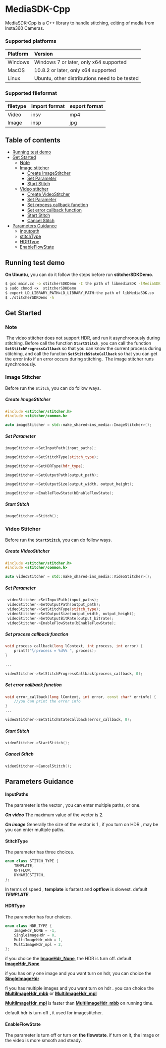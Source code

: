 # MediaSDK-Cpp
MediaSDK-Cpp is a C++ library to handle stitching, editing of media from Insta360 Cameras.

### Supported platforms

| Platform | Version                                       |
| :------- | :-------------------------------------------- |
| Windows  | Windows 7 or later, only x64 supported        |
| MacOS    | 10.8.2 or later, only x64 supported           |
| Linux    | Ubuntu, other distributions need to be tested |

### Supported fileformat

| filetype | import format | export format |
| :------- | :------------ | :------------ |
| Video    | insv   	   | mp4		   |
| Image    | insp   	   | jpg           |

## Table of contents

- [Running test demo](#demo)
- [Get Started](#started)
  - [Note](#note)
  - [Image stitcher ](#ImageStitcher)
    - [Create ImageStitcher](#imageSticher_create)
    - [Set Parameter](#imageSticher_param)
    - [Start Stitch](#imageSticher_stitch)
  - [Video stitcher](#videoStitcher) 
  	- [Create VideoStitcher](#videoStitcher_create)
    - [Set Parameter](#videoStitcher_param)
    - [Set process callback function](#videoStitcher_process_callback)
    - [Set error callback function](#videoStitcher_error_callback)
    - [Start Stitch](#videoStitcher_StartStitch)
    - [Cancel Stitch](#videoStitcher_cancelStitch)
- [Parameters Guidance](#Guidance)
	- [inputpath](#inputpath)
	- [stitchType](#stitchtype)
	- [HDRType](#hdrType)
	- [EnableFlowState](#flowstate)





## <span id="demo">Running test demo</span>



**On Ubuntu**, you can do it follow the steps before run **stitcherSDKDemo**.

```bash
$ gcc main.cc -o stitcherSDKDemo -I the path of libmediaSDK -lMediaSDK
$ sudo chmod +x  stitcherSDKDemo
$ export LD_LIBRARY_PATH=LD_LIBRARY_PATH:the path of libMediaSDK.so
$ ./stitcherSDKDemo -h
```



## <span id="started">Get Started</span>

### <span id="note">Note</span>

​		The video stitcher does not support HDR, and run it asynchronously during  stitching. Before call the function **`StartStitch`**, you can call the function **`SetStitchProgressCallback`** so that you can know the current process during stitching, and call the function **`SetStitchStateCallback`** so that you can get the error info  if an error occurs during stitching.
​		The image stitcher runs synchronously.


### <span id="ImageStitcher">Image Stitcher</span>
Before run the `Stitch`, you can do follow ways.

##### <span id="imageSticher_create">Create ImageStitcher</span>

```c++
#include <stitcher/stitcher.h>
#include <stitcher/common.h>

auto imageStitcher = std::make_shared<ins_media::ImageStitcher>();
```

##### <span id="imageSticher_param"> Set Parameter</span>

```c++
imageStitcher->SetInputPath(input_paths); 

imageStitcher->SetStitchType(stitch_type);

imageStitcher->SetHDRType(hdr_type);

imageStitcher->SetOutputPath(output_path);

imageStitcher->SetOutputSize(output_width, output_height);

imageStitcher->EnableFlowState(bEnableFlowState);
```

##### <span id="imageSticher_stitch">Start Stitch</span>

```c++
imageStitcher->Stitch();
```



### <span id="videoStitcher">Video Stitcher</span>

Before run the **`StartStitch`**, you can do follow ways.

##### <span id="videoStitcher_create">Create VideoStitcher</span>

```c++
#include <stitcher/stitcher.h>
#include <stitcher/common.h>

auto videoStitcher = std::make_shared<ins_media::VideoStitcher>();
```

#####  <span id="videoStitcher_param">Set Parameter</span>

```c++
 videoStitcher->SetInputPath(input_paths);
 videoStitcher->SetOutputPath(output_path);
 videoStitcher->SetStitchType(stitch_type);
 videoStitcher->SetOutputSize(output_width, output_height);
 videoStitcher->SetOutputBitRate(output_bitrate);
 videoStitcher->EnableFlowState(bEnableFlowState);
```

##### <span id="videoStitcher_process_callback">Set process callback function</span>

```c++
void process_callback(long lContext, int process, int error) {
    printf("\rprocess = %d%% ", process);
}

...
    
videoStitcher->SetStitchProgressCallback(process_callback, 0);
```

##### <span id="videoStitcher_error_callback">Set error callback function</span>

```c++
void error_callback(long lContext, int error, const char* errinfo) {
	//you can print the error info 
}
...

videoStitcher->SetStitchStateCallback(error_callback, 0);
```

##### <span id="videoStitcher_StartStitch">Start Stitch</span>

```c++
videoStitcher->StartStitch();
```

##### <span id="videoStitcher_cancelStitch"> Cancel Stitch</span>

```c++
videoStitcher->CancelStitch();
```





## <span id="Guidance">Parameters Guidance</span>

#### <span id="inputpath">InputPaths</span>

The parameter is the vector , you can enter multiple paths, or one.

***On video***  The maximum value of the vector is 2. 

***On image***  Generally the size of the vector is 1 , if you turn on HDR , may be you can enter multiple paths.



#### <span id = "stitchtype">StitchType</span>

The parameter has three choices.

```c++
enum class STITCH_TYPE {
    TEMPLATE,
    OPTFLOW,
    DYNAMICSTITCH,
};
```

In terms of speed , **template** is fastest and **optflow** is slowest. default ***TEMPLATE***.



####  <span id="hdrType">HDRType</span>

The parameter has four choices.

```c++
enum class HDR_TYPE {
    ImageHdr_NONE = -1,
    SingleImageHdr = 0,
    MultiImageHdr_mbb = 1,
    MultiImageHdr_mpl = 2,
};
```

if you choice the **<u>ImageHdr_None</u>**, the HDR is turn off. default **<u>ImageHdr_None</u>**

if you has only one image  and you want turn on hdr, you can choice the **<u>SingleImageHdr</u>**

fi you has multiple images and you want turn on hdr . you can choice the **<u>MultiImageHdr_mbb</u>** or **<u>MultiImageHdr_mpl</u>**

**<u>MultiImageHdr_mpl</u>** is faster than **<u>MultiImageHdr_mbb</u>** on running time.



default hdr is turn off , it used for imagestitcher.

#### <span id="flowstate">EnableFlowState</span>

The parameter is turn off or turn on **the flowstate**. if turn on it, the image or the video is more  smooth and steady. 

